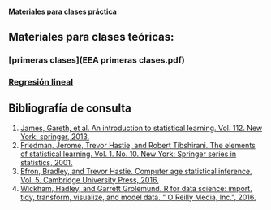 #### [Materiales para clases práctica](https://diegokoz.github.io/EEA2019/)

## Materiales para clases teóricas:

### [primeras clases](EEA primeras clases.pdf)
### [Regresión lineal](http://mate.dm.uba.ar/~meszre/apunte_regresion_lineal_szretter.pdf)


## Bibliografía de consulta

1. [James, Gareth, et al. An introduction to statistical learning. Vol. 112. New York: springer, 2013.](http://faculty.marshall.usc.edu/gareth-james/ISL/)
1. [Friedman, Jerome, Trevor Hastie, and Robert Tibshirani. The elements of statistical learning. Vol. 1. No. 10. New York: Springer series in statistics, 2001.](https://web.stanford.edu/~hastie/Papers/ESLII.pdf)
1. [Efron, Bradley, and Trevor Hastie. Computer age statistical inference. Vol. 5. Cambridge University Press, 2016.](https://web.stanford.edu/~hastie/CASI_files/PDF/casi.pdf)
1. [Wickham, Hadley, and Garrett Grolemund. R for data science: import, tidy, transform, visualize, and model data. " O'Reilly Media, Inc.", 2016.](https://es.r4ds.hadley.nz/)